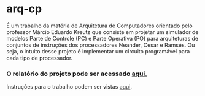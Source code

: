 # arq-cp
É um trabalho da matéria de Arquitetura de Computadores orientado pelo professor Márcio Eduardo Kreutz que consiste em projetar um simulador de modelos Parte de Controle (PC) e Parte Operativa (PO) para arquiteturas de conjuntos de instruções dos processadores Neander, Cesar e Ramsés. Ou seja, o intuito desse projeto é implementar um circuito programável para cada tipo de processador.


### O relatório do projeto pode ser acessado <a href="https://docs.google.com/document/d/1GN5y_fh1M9KTwxSecDsW2NrL8zrxTzQexTYy7AZ6ack/edit?usp=sharing">aqui.</a>

Instruções para o trabalho podem ser vistas [aqui](https://drive.google.com/file/d/1Jbzs-ubI1aT3E-FxcvYyelaLF8ALQEgL/view?usp=sharing).